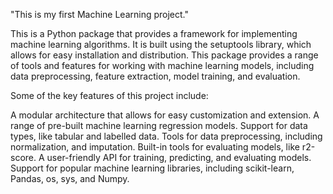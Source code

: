 "This is my first Machine Learning project."

This is a Python package that provides a framework for implementing machine learning algorithms. It is built using the setuptools library, which allows for easy installation and distribution. This package provides a range of tools and features for working with machine learning models, including data preprocessing, feature extraction, model training, and evaluation.

Some of the key features of this project include:

A modular architecture that allows for easy customization and extension.
A range of pre-built machine learning regression models.
Support for data types, like tabular and labelled data.
Tools for data preprocessing, including normalization, and imputation.
Built-in tools for evaluating models, like r2-score.
A user-friendly API for training, predicting, and evaluating models.
Support for popular machine learning libraries, including scikit-learn, Pandas, os, sys, and Numpy.